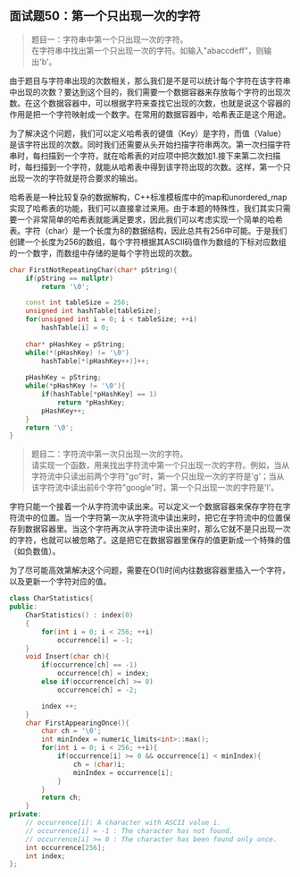 ## 面试题50：第一个只出现一次的字符

> 题目一：字符串中第一个只出现一次的字符。<br>在字符串中找出第一个只出现一次的字符。如输入"abaccdeff"，则输出'b'。 

由于题目与字符串出现的次数相关，那么我们是不是可以统计每个字符在该字符串中出现的次数？要达到这个目的，我们需要一个数据容器来存放每个字符的出现次数。在这个数据容器中，可以根据字符来查找它出现的次数，也就是说这个容器的作用是把一个字符映射成一个数字。在常用的数据容器中，哈希表正是这个用途。

为了解决这个问题，我们可以定义哈希表的键值（Key）是字符，而值（Value）是该字符出现的次数。同时我们还需要从头开始扫描字符串两次。第一次扫描字符串时，每扫描到一个字符，就在哈希表的对应项中把次数加1.接下来第二次扫描时，每扫描到一个字符，就能从哈希表中得到该字符出现的次数。这样，第一个只出现一次的字符就是符合要求的输出。

哈希表是一种比较复杂的数据解构，C++标准模板库中的map和unordered_map实现了哈希表的功能，我们可以直接拿过来用。由于本题的特殊性，我们其实只需要一个非常简单的哈希表就能满足要求，因此我们可以考虑实现一个简单的哈希表。字符（char）是一个长度为8的数据结构，因此总共有256中可能。于是我们创建一个长度为256的数组，每个字符根据其ASCII码值作为数组的下标对应数组的一个数字，而数组中存储的是每个字符出现的次数。

```cpp
char FirstNotRepeatingChar(char* pString){
    if(pString == nullptr)
        return '\0';

    const int tableSize = 256;
    unsigned int hashTable[tableSize];
    for(unsigned int i = 0; i < tableSize; ++i)
        hashTable[i] = 0;
    
    char* pHashKey = pString;
    while(*(pHashKey) != '\0')
        hashTable[*(pHashKey++)]++;
    
    pHashKey = pString;
    while(*pHashKey != '\0'){
        if(hashTable[*pHashKey] == 1)
            return *pHashKey;
        pHashKey++;
    }
    return '\0';
}
```

> 题目二：字符流中第一次只出现一次的字符。<br>请实现一个函数，用来找出字符流中第一个只出现一次的字符。例如，当从字符流中只读出前两个字符"go"时，第一个只出现一次的字符是'g'；当从该字符流中读出前6个字符"google"时，第一个只出现一次的字符是'l'。

字符只能一个接着一个从字符流中读出来。可以定义一个数据容器来保存字符在字符流中的位置。当一个字符第一次从字符流中读出来时，把它在字符流中的位置保存到数据容器里。当这个字符再次从字符流中读出来时，那么它就不是只出现一次的字符，也就可以被忽略了。这是把它在数据容器里保存的值更新成一个特殊的值（如负数值）。

为了尽可能高效第解决这个问题，需要在O(1)时间内往数据容器里插入一个字符，以及更新一个字符对应的值。

```cpp
class CharStatistics{
public:
    CharStatistics() : index(0)
    {
        for(int i = 0; i < 256; ++i)
            occurrence[i] = -1;
    }
    void Insert(char ch){
        if(occurrence[ch] == -1)
            occurrence[ch] = index;
        else if(occurrence[ch] >= 0)
            occurrence[ch] = -2;

        index ++;
    }
    char FirstAppearingOnce(){
        char ch = '\0';
        int minIndex = numeric_limits<int>::max();
        for(int i = 0; i < 256; ++i){
            if(occurrence[i] >= 0 && occurrence[i] < minIndex){
                ch = (char)i;
                minIndex = occurrence[i];
            }
        }
        return ch;
    }
private:
    // occurrence[i]: A character with ASCII value i.
    // occurrence[i] = -1 : The character has not found.
    // occurrence[i] >= 0 : The character has been found only once.
    int occurrence[256];
    int index;
};
```
